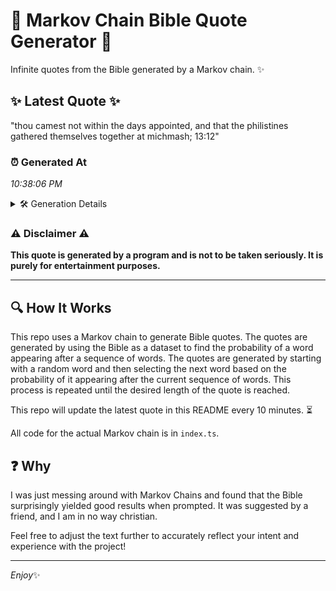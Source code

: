 # 📖 Markov Chain Bible Quote Generator 📖

Infinite quotes from the Bible generated by a Markov chain. ✨

## ✨ Latest Quote ✨
"thou camest not within the days appointed, and that the philistines gathered themselves together at michmash; 13:12"

### ⏰ Generated At
*10:38:06 PM*

<details>
    <summary>🛠️ Generation Details</summary>
    <p>
        <strong>🌱 Seed:</strong> thou<br>
        <strong>🔄 Iterations:</strong> 16<br>
        <strong>📜 Context History:</strong><br>[ thou ]: camest<br>[ thou, camest ]: not<br>[ thou, camest, not ]: within<br>[ thou, camest, not, within ]: the<br>[ thou, camest, not, within, the ]: days<br>[ thou, camest, not, within, the, days ]: appointed,<br>[ camest, not, within, the, days, appointed, ]: and<br>[ not, within, the, days, appointed,, and ]: that<br>[ within, the, days, appointed,, and, that ]: the<br>[ the, days, appointed,, and, that, the ]: philistines<br>[ days, appointed,, and, that, the, philistines ]: gathered<br>[ appointed,, and, that, the, philistines, gathered ]: themselves<br>[ and, that, the, philistines, gathered, themselves ]: together<br>[ that, the, philistines, gathered, themselves, together ]: at<br>[ the, philistines, gathered, themselves, together, at ]: michmash;<br>[ philistines, gathered, themselves, together, at, michmash; ]: 13:12<br>
    </p>
</details>

### ⚠️ Disclaimer ⚠️
**This quote is generated by a program and is not to be taken seriously. It is purely for entertainment purposes.**

---

## 🔍 How It Works

This repo uses a Markov chain to generate Bible quotes. The quotes are generated by using the Bible as a dataset to find the probability of a word appearing after a sequence of words. The quotes are generated by starting with a random word and then selecting the next word based on the probability of it appearing after the current sequence of words. This process is repeated until the desired length of the quote is reached.

This repo will update the latest quote in this README every 10 minutes. ⏳

All code for the actual Markov chain is in `index.ts`.

## ❓ Why

I was just messing around with Markov Chains and found that the Bible surprisingly yielded good results when prompted. 
It was suggested by a friend, and I am in no way christian.

Feel free to adjust the text further to accurately reflect your intent and experience with the project!

---

*Enjoy*✨
